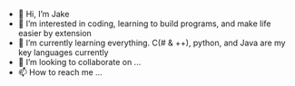 - 👋 Hi, I’m Jake
- 👀 I’m interested in coding, learning to build programs, and make life easier by extension
- 🌱 I’m currently learning everything. C(# & ++), python, and Java are my key languages currently
- 💞️ I’m looking to collaborate on ...
- 📫 How to reach me ...

<!---
jschoff155/jschoff155 is a ✨ special ✨ repository because its `README.md` (this file) appears on your GitHub profile.
You can click the Preview link to take a look at your changes.
--->
